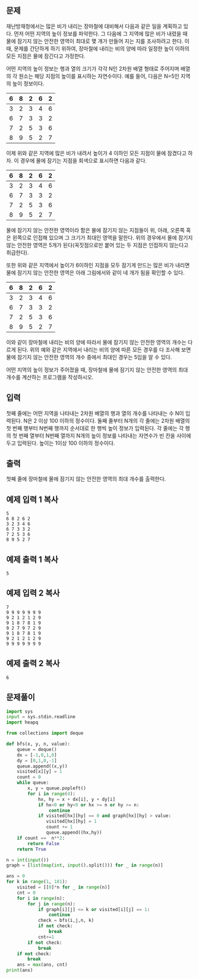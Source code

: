 ## 문제

재난방재청에서는 많은 비가 내리는 장마철에 대비해서 다음과 같은 일을 계획하고 있다. 먼저 어떤 지역의 높이 정보를 파악한다. 그 다음에 그 지역에 많은 비가 내렸을 때 물에 잠기지 않는 안전한 영역이 최대로 몇 개가 만들어 지는 지를 조사하려고 한다. 이때, 문제를 간단하게 하기 위하여, 장마철에 내리는 비의 양에 따라 일정한 높이 이하의 모든 지점은 물에 잠긴다고 가정한다.

어떤 지역의 높이 정보는 행과 열의 크기가 각각 N인 2차원 배열 형태로 주어지며 배열의 각 원소는 해당 지점의 높이를 표시하는 자연수이다. 예를 들어, 다음은 N=5인 지역의 높이 정보이다.

| 6    | 8    | 2    | 6    | 2    |
| ---- | ---- | ---- | ---- | ---- |
| 3    | 2    | 3    | 4    | 6    |
| 6    | 7    | 3    | 3    | 2    |
| 7    | 2    | 5    | 3    | 6    |
| 8    | 9    | 5    | 2    | 7    |

이제 위와 같은 지역에 많은 비가 내려서 높이가 4 이하인 모든 지점이 물에 잠겼다고 하자. 이 경우에 물에 잠기는 지점을 회색으로 표시하면 다음과 같다. 

| 6    | 8    | 2    | 6    | 2    |
| ---- | ---- | ---- | ---- | ---- |
| 3    | 2    | 3    | 4    | 6    |
| 6    | 7    | 3    | 3    | 2    |
| 7    | 2    | 5    | 3    | 6    |
| 8    | 9    | 5    | 2    | 7    |

물에 잠기지 않는 안전한 영역이라 함은 물에 잠기지 않는 지점들이 위, 아래, 오른쪽 혹은 왼쪽으로 인접해 있으며 그 크기가 최대인 영역을 말한다. 위의 경우에서 물에 잠기지 않는 안전한 영역은 5개가 된다(꼭짓점으로만 붙어 있는 두 지점은 인접하지 않는다고 취급한다). 

또한 위와 같은 지역에서 높이가 6이하인 지점을 모두 잠기게 만드는 많은 비가 내리면 물에 잠기지 않는 안전한 영역은 아래 그림에서와 같이 네 개가 됨을 확인할 수 있다. 

| 6    | 8    | 2    | 6    | 2    |
| ---- | ---- | ---- | ---- | ---- |
| 3    | 2    | 3    | 4    | 6    |
| 6    | 7    | 3    | 3    | 2    |
| 7    | 2    | 5    | 3    | 6    |
| 8    | 9    | 5    | 2    | 7    |

이와 같이 장마철에 내리는 비의 양에 따라서 물에 잠기지 않는 안전한 영역의 개수는 다르게 된다. 위의 예와 같은 지역에서 내리는 비의 양에 따른 모든 경우를 다 조사해 보면 물에 잠기지 않는 안전한 영역의 개수 중에서 최대인 경우는 5임을 알 수 있다. 

어떤 지역의 높이 정보가 주어졌을 때, 장마철에 물에 잠기지 않는 안전한 영역의 최대 개수를 계산하는 프로그램을 작성하시오. 

## 입력

첫째 줄에는 어떤 지역을 나타내는 2차원 배열의 행과 열의 개수를 나타내는 수 N이 입력된다. N은 2 이상 100 이하의 정수이다. 둘째 줄부터 N개의 각 줄에는 2차원 배열의 첫 번째 행부터 N번째 행까지 순서대로 한 행씩 높이 정보가 입력된다. 각 줄에는 각 행의 첫 번째 열부터 N번째 열까지 N개의 높이 정보를 나타내는 자연수가 빈 칸을 사이에 두고 입력된다. 높이는 1이상 100 이하의 정수이다.

## 출력

첫째 줄에 장마철에 물에 잠기지 않는 안전한 영역의 최대 개수를 출력한다.

## 예제 입력 1 복사

```
5
6 8 2 6 2
3 2 3 4 6
6 7 3 3 2
7 2 5 3 6
8 9 5 2 7
```

## 예제 출력 1 복사

```
5
```

## 예제 입력 2 복사

```
7
9 9 9 9 9 9 9
9 2 1 2 1 2 9
9 1 8 7 8 1 9
9 2 7 9 7 2 9
9 1 8 7 8 1 9
9 2 1 2 1 2 9
9 9 9 9 9 9 9
```

## 예제 출력 2 복사

```
6
```

## 문제풀이

```python
import sys
input = sys.stdin.readline
import heapq

from collections import deque

def bfs(x, y, n, value):
    queue = deque()
    dx = [-1,0,1,0]
    dy = [0,1,0,-1]
    queue.append((x,y))
    visited[x][y] = 1
    count = 0
    while queue:
        x, y = queue.popleft()
        for i in range(4):
            hx, hy = x + dx[i], y + dy[i]
            if hx<0 or hy<0 or hx >= n or hy >= n:
                continue
            if visited[hx][hy] == 0 and graph[hx][hy] > value:
               visited[hx][hy] = 1
               count += 1
               queue.append((hx,hy))
    if count ==  n**2:
        return False
    return True

n = int(input())
graph = [list(map(int, input().split())) for _ in range(n)]

ans = 0
for k in range(1, 101):
    visited = [[0]*n for _ in range(n)]
    cnt = 0
    for i in range(n):
        for j in range(n):
            if graph[i][j] <= k or visited[i][j] == 1:
                continue
            check = bfs(i,j,n, k)
            if not check:
                break
            cnt+=1
        if not check:
            break
    if not check:
        break
    ans = max(ans, cnt)
print(ans)
```
